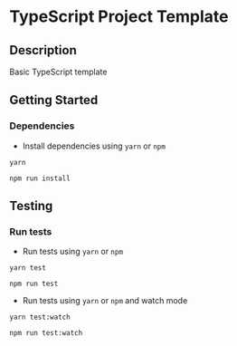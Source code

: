 # TypeScript Project Template


## Description

Basic TypeScript template

## Getting Started

### Dependencies

* Install dependencies using `yarn` or `npm` 

```
yarn
```
```
npm run install
```

## Testing

### Run tests

* Run tests using `yarn` or `npm`
```
yarn test
```
```
npm run test
```

* Run tests using `yarn` or `npm` and watch mode
```
yarn test:watch
```
```
npm run test:watch
```
